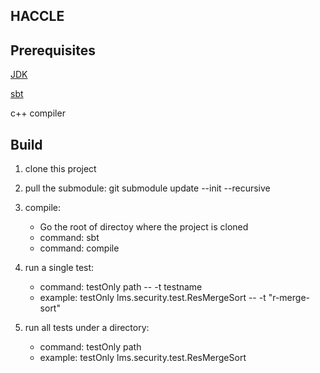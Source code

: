 ## HACCLE

## Prerequisites
  [JDK](https://www.oracle.com/java/technologies/javase-downloads.html)
  
  [sbt](https://www.scala-sbt.org/1.0/docs/)
  
  c++ compiler
  
    
## Build 
  
  1. clone this project
  2. pull the submodule: git submodule update --init --recursive
  3. compile: 
     * Go the root of directoy where the project is cloned 
     * command: sbt
     * command: compile
  4. run a single test: 
     * command: testOnly path -- -t testname 
     * example: testOnly lms.security.test.ResMergeSort -- -t "r-merge-sort"
     
  5. run all tests under a directory: 
     * command: testOnly path
     * example: testOnly lms.security.test.ResMergeSort